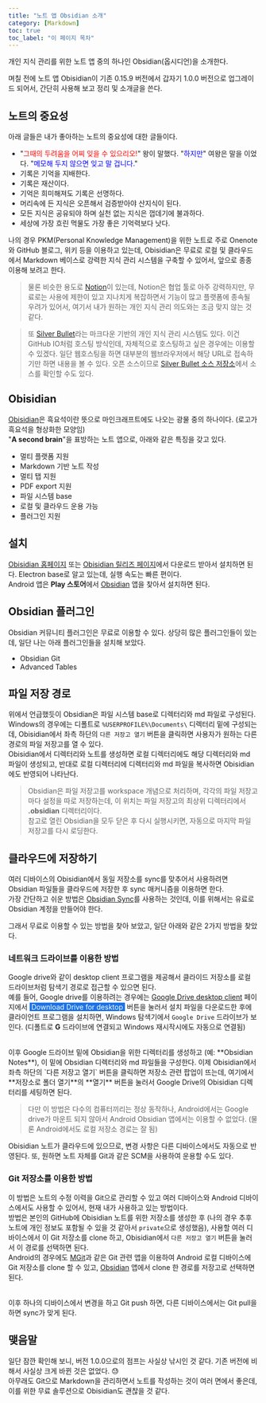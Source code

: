 ```yaml
---
title: "노트 앱 Obsidian 소개"
category: [Markdown]
toc: true
toc_label: "이 페이지 목차"
---
```


개인 지식 관리를 위한 노트 앱 중의 하나인 Obsidian(옵시디언)을 소개한다.  

며칠 전에 노트 앱 Obisidian이 기존 0.15.9 버전에서 갑자기 1.0.0 버전으로 업그레이드 되어서, 간단히 사용해 보고 정리 및 소개글을 쓴다.

## 노트의 중요성
아래 글들은 내가 좋아하는 노트의 중요성에 대한 글들이다.
- "<font color=red>그때의 두려움을 어찌 잊을 수 있으리오!</font>" 왕이 말했다. "<font color=blue>하지만</font>" 여왕은 말을 이었다. "<font color=blue>메모해 두지 않으면 잊고 말 겁니다.</font>"
- 기록은 기억을 지배한다.
- 기록은 재산이다.
- 기억은 희미해져도 기록은 선명하다.
- 머리속에 든 지식은 오픈해서 검증받아야 산지식이 된다.
- 모든 지식은 공유되야 하며 실천 없는 지식은 껍데기에 불과하다.
- 세상에 가장 흐린 먹물도 가장 좋은 기억력보다 낫다.

나의 경우 PKM(Personal Knowledge Management)을 위한 노트로 주로 Onenote와 GitHub 블로그, 위키 등을 이용하고 있는데, Obisidian은 무료로 로컬 및 클라우드에서 Markdown 베이스로 강력한 지식 관리 시스템을 구축할 수 있어서, 앞으로 종종 이용해 보려고 한다.
> 물론 비슷한 용도로 [Notion](https://www.notion.so/ko-kr)이 있는데, Notion은 협업 툴로 아주 강력하지만, 무료로는 사용에 제한이 있고 지나치게 복잡하면서 기능이 많고 플랫폼에 종속될 우려가 있어서, 여기서 내가 원하는 개인 지식 관리 의도와는 조금 맞지 않는 것 같다.

> 또 [Silver Bullet](https://silverbullet.md/)라는 마크다운 기반의 개인 지식 관리 시스템도 있다. 이건 GitHub IO처럼 호스팅 방식인데, 자체적으로 호스팅하고 싶은 경우에는 이용할 수 있겠다. 일단 웹호스팅을 하면 대부분의 웹브라우저에서 해당 URL로 접속하기만 하면 내용을 볼 수 있다. 오픈 소스이므로 [Silver Bullet 소스 저장소](https://github.com/silverbulletmd/silverbullet)에서 소스를 확인할 수도 있다.

## Obisidian
[Obisidian](https://obsidian.md/)은 흑요석이란 뜻으로 마인크래프트에도 나오는 광물 중의 하나이다. (로고가 흑요석을 형상화한 모양임)  
"**A second brain**"을 표방하는 노트 앱으로, 아래와 같은 특징을 갖고 있다.
  - 멀티 플랫폼 지원
  - Markdown 기반 노트 작성
  - 멀티 탭 지원
  - PDF export 지원
  - 파일 시스템 base
  - 로컬 및 클라우드 운용 가능
  - 플러그인 지원

## 설치
[Obisidian 홈페이지](https://obsidian.md/) 또는 [Obisidian 릴리즈 페이지](https://github.com/obsidianmd/obsidian-releases/releases)에서 다운로드 받아서 설치하면 된다. Electron base로 알고 있는데, 실행 속도는 빠른 편이다.  
Android 앱은 **Play 스토어**에서 [Obsidian](https://play.google.com/store/apps/details?id=md.obsidian) 앱을 찾아서 설치하면 된다.

## Obsidian 플러그인
Obsidian 커뮤니티 플러그인은 무료로 이용할 수 있다. 상당히 많은 플러그인들이 있는데, 일단 나는 아래 플러그인들을 설치해 보았다.
- Obsidian Git
- Advanced Tables

## 파일 저장 경로
위에서 언급했듯이 Obsidian은 파일 시스템 base로 디렉터리와 md 파일로 구성된다.  
Windows의 경우에는 디폴트로 `%USERPROFILE%\Documents\` 디렉터리 밑에 구성되는데, Obisidian에서 좌측 하단의 `다른 저장고 열기` 버튼을 클릭하면 사용자가 원하는 다른 경로의 파일 저장고를 열 수 있다.  
Obisidian에서 디렉터리와 노트를 생성하면 로컬 디렉터리에도 해당 디렉터리와 md 파일이 생성되고, 반대로 로컬 디렉터리에 디렉터리와 md 파일을 복사하면 Obisidian에도 반영되어 나타난다.

> Obsidian은 파일 저장고를 workspace 개념으로 처리하며, 각각의 파일 저장고마다 설정을 따로 저장하는데, 이 위치는 파일 저장고의 최상위 디렉터리에서 **.obsidian** 디렉터리이다.  
> 참고로 열린 Obsidian을 모두 닫은 후 다시 실행시키면, 자동으로 마지막 파일 저장고를 다시 로딩한다.

## 클라우드에 저장하기
여러 디바이스의 Obisidian에서 동일 저장소를 sync를 맞추어서 사용하려면 Obsidian 파일들을 클라우드에 저장한 후 sync 매커니즘을 이용하면 한다.  
가장 간단하고 쉬운 방법은 [Obsidian Sync](https://help.obsidian.md/Obsidian+Sync/Introduction+to+Obsidian+Sync)를 사용하는 것인데, 이를 위해서는 유료로 Obsidian 계정을 만들어야 한다.  

그래서 무료로 이용할 수 있는 방법을 찾아 보았고, 일단 아래와 같은 2가지 방법을 찾았다.
### 네트워크 드라이브를 이용한 방법  
Google drive와 같이 desktop client 프로그램을 제공해서 클라이드 저장소를 로컬 드라이브처럼 탐색기 경로로 접근할 수 있으면 된다.  
예를 들어, Google drive를 이용하려는 경우에는 [Google Drive desktop client](https://www.google.com/intl/en_in/drive/download/) 페이지에서 <mark style='background-color: #1a73e8'><font color=white>&nbsp;Download Drive for desktop&nbsp;</font></mark> 버튼을 눌러서 설치 파일을 다운로드한 후에 클라이언트 프로그램을 설치하면, Windows 탐색기에서 `Google Drive` 드라이브가 보인다. (디폴트로 **G** 드라이브에 연결되고 Windows 재시작시에도 자동으로 연결됨)

<br>
이후 Google 드라이브 밑에 Obsidian을 위한 디렉터리를 생성하고 (예: **Obsidian Notes**), 이 밑에 Obsidian 디렉터리와 md 파일들을 구성한다.
이제 Obisidian에서 좌측 하단의 `다른 저장고 열기` 버튼을 클릭하면 저장소 관련 팝업이 뜨는데, 여기에서 **저장소로 폴더 열기**의 **열기** 버튼을 눌러서 Google Drive의 Obisidian 디렉터리를 세팅하면 된다.

> 다만 이 방법은 다수의 컴퓨터끼리는 정상 동작하나, Android에서는 Google drive가 마운트 되지 않아서 Android Obsidian 앱에서는 이용할 수 없었다. (물론 Android에서도 로컬 저장소 경로는 잘 됨)

Obisidian 노트가 클라우드에 있으므로, 변경 사항은 다른 디바이스에서도 자동으로 반영된다. 또, 원하면 노트 자체를 Git과 같은 SCM을 사용하여 운용할 수도 있다.

### Git 저장소를 이용한 방법
이 방법은 노트의 수정 이력을 Git으로 관리할 수 있고 여러 디바이스와 Android 디바이스에서도 사용할 수 있어서, 현재 내가 사용하고 있는 방법이다.  
방법은 본인의 GitHub에 Obisidian 노트를 위한 저장소를 생성한 후 (나의 경우 추후 노트에 개인 정보도 포함될 수 있을 것 같아서 `private`으로 생성했음), 사용할 여러 디바이스에서 이 Git 저장소를 clone 하고, Obisidian에서 `다른 저장고 열기` 버튼을 눌러서 이 경로를 선택하면 된다.  
Android의 경우에도 [MGit](https://play.google.com/store/apps/details?id=com.manichord.mgit&hl=en_US&gl=US)과 같은 Git 관련 앱을 이용하여 Android 로컬 디바이스에 Git 저장소를 clone 할 수 있고, [Obsidian](https://play.google.com/store/apps/details?id=md.obsidian) 앱에서 clone 한 경로를 저장고로 선택하면 된다.

<br>
이후 하나의 디바이스에서 변경을 하고 Git push 하면, 다른 디바이스에서는 Git pull을 하면 sync가 맞게 된다.

## 맺음말
일단 잠깐 확인해 보니, 버전 1.0.0으로의 점프는 사실상 낚시인 것 같다. 기존 버전에 비해서 사실상 크게 바뀐 것은 없었다. 😓  
아무래도 Git으로 Markdown을 관리하면서 노트를 작성하는 것이 여러 면에서 좋은데, 이를 위한 무료 솔루션으로 Obisidian도 괜찮을 것 같다.
